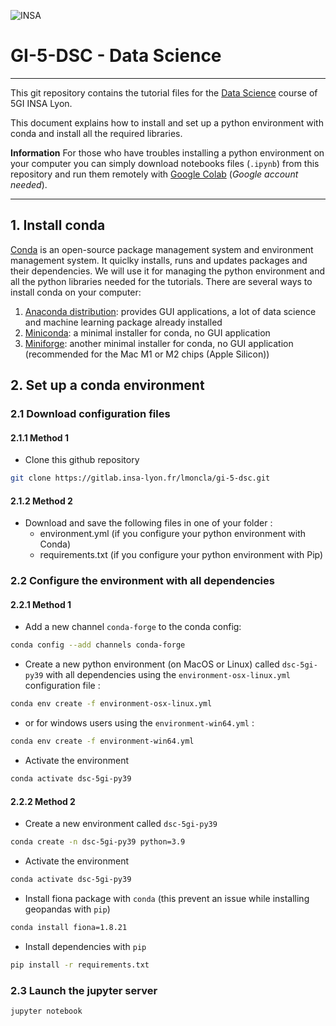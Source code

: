 ![INSA](https://gi.insa-lyon.fr/sites/all/themes/insa_satellites/logo.png)

# GI-5-DSC - Data Science
***

This git repository contains the tutorial files for the [Data Science](https://moodle.insa-lyon.fr/course/view.php?id=4628) course of 5GI INSA Lyon.

This document explains how to install and set up a python environment with conda and install all the required libraries.

**Information** For those who have troubles installing a python environment on your computer you can simply download notebooks files (`.ipynb`) from this repository and run them remotely with [Google Colab](http://colab.research.google.com) (*Google account needed*).

***

## 1. Install conda

[Conda](https://conda.io/projects/conda/en/latest/index.html) is an open-source package management system and environment management system. It quiclky installs, runs and updates packages and their dependencies. 
We will use it for managing the python environment and all the python libraries needed for the tutorials.
There are several ways to install conda on your computer:
1. [Anaconda distribution](https://www.anaconda.com/products/distribution): provides GUI applications, a lot of data science and machine learning package already installed
2. [Miniconda](https://docs.conda.io/en/latest/miniconda.html): a minimal installer for conda, no GUI application
3. [Miniforge](https://github.com/conda-forge/miniforge): another minimal installer for conda, no GUI application (recommended for the Mac M1 or M2 chips (Apple Silicon))

## 2. Set up a conda environment

### 2.1 Download configuration files

#### 2.1.1 Method 1

* Clone this github repository

```bash
git clone https://gitlab.insa-lyon.fr/lmoncla/gi-5-dsc.git
```

#### 2.1.2 Method 2

* Download and save the following files in one of your folder :
    - environment.yml (if you configure your python environment with Conda)
    - requirements.txt (if you configure your python environment with Pip)


### 2.2 Configure the environment with all dependencies

#### 2.2.1 Method 1


* Add a new channel `conda-forge` to the conda config:

```bash
conda config --add channels conda-forge
```

* Create a new python environment (on MacOS or Linux) called `dsc-5gi-py39` with all dependencies using the `environment-osx-linux.yml` configuration file :

```bash
conda env create -f environment-osx-linux.yml
```

* or for windows users using the `environment-win64.yml` :

```bash
conda env create -f environment-win64.yml
```


* Activate the environment

```bash
conda activate dsc-5gi-py39
```

#### 2.2.2 Method 2

* Create a new environment called `dsc-5gi-py39`

```bash
conda create -n dsc-5gi-py39 python=3.9
```

* Activate the environment

```bash
conda activate dsc-5gi-py39
```

* Install fiona package with `conda` (this prevent an issue while installing geopandas with `pip`)

```bash
conda install fiona=1.8.21
```

* Install dependencies with `pip`

```bash
pip install -r requirements.txt
```


### 2.3 Launch the jupyter server

```bash
jupyter notebook
```

